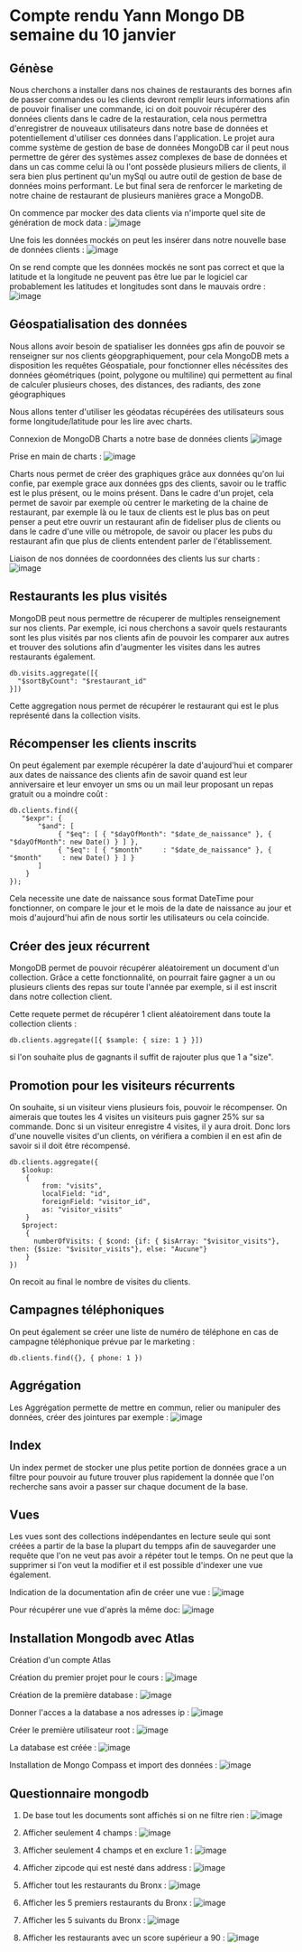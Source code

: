 # Compte rendu Yann Mongo DB semaine du 10 janvier

## Génèse
Nous cherchons a installer dans nos chaines de restaurants des bornes afin de passer commandes ou les clients devront remplir leurs informations afin de pouvoir finaliser une commande, ici on doit pouvoir récupérer des données clients dans le cadre de la restauration, cela nous permettra d'enregistrer de nouveaux utilisateurs dans notre base de données et potentiellement d'utiliser ces données dans l'application.
Le projet aura comme système de gestion de base de données MongoDB car il peut nous permettre de gérer des systèmes assez complexes de base de données et dans un cas comme celui là ou l'ont possède plusieurs miliers de clients, il sera bien plus pertinent qu'un mySql ou autre outil de gestion de base de données moins performant.
Le but final sera de renforcer le marketing de notre chaine de restaurant de plusieurs manières grace a MongoDB.

On commence par mocker des data clients via n'importe quel site de génération de mock data : 
![image](https://user-images.githubusercontent.com/45734971/148910172-400990a8-ccd8-47b8-97d8-44ca1242ec73.png)

Une fois les données mockés on peut les insérer dans notre nouvelle base de données clients :
![image](https://user-images.githubusercontent.com/45734971/148912663-ff5c8ce4-564d-458f-bb20-b809826c65b9.png)

On se rend compte que les données mockés ne sont pas correct et que la latitude et la longitude ne peuvent pas être lue par le logiciel car probablement les latitudes et longitudes sont dans le mauvais ordre : 
![image](https://user-images.githubusercontent.com/45734971/148924830-382fb117-c2b7-48bb-94cf-c8c0d0add085.png)

## Géospatialisation des données 

Nous allons avoir besoin de spatialiser les données gps afin de pouvoir se renseigner sur nos clients géopgraphiquement, pour cela MongoDB mets a disposition les requêtes Géospatiale, pour fonctionner elles nécéssites des données géométriques (point, polygone ou multiline) qui permettent au final de calculer plusieurs choses, des distances, des radiants, des zone géographiques

Nous allons tenter d'utiliser les géodatas récupérées des utilisateurs sous forme longitude/latitude pour les lire avec charts. 

Connexion de MongoDB Charts a notre base de données clients 
![image](https://user-images.githubusercontent.com/45734971/148925447-80d7f630-fc77-49d5-a080-6fa41e998769.png)

Prise en main de charts :
![image](https://user-images.githubusercontent.com/45734971/148926316-536ef77e-1e2d-4441-80da-77d7e6deadbf.png)

Charts nous permet de créer des graphiques grâce aux données qu'on lui confie, par exemple grace aux données gps des clients, savoir ou le traffic est le plus présent, ou le moins présent. Dans le cadre d'un projet, cela permet de savoir par exemple où centrer le marketing de la chaine de restaurant, par exemple là ou le taux de clients est le plus bas on peut penser a peut etre ouvrir un restaurant afin de fideliser plus de clients ou dans le cadre d'une ville ou métropole, de savoir ou placer les pubs du restaurant afin que plus de clients entendent parler de l'établissement.

Liaison de nos données de coordonnées des clients lus sur charts : 
![image](https://user-images.githubusercontent.com/45734971/148927663-56f09425-8586-4042-9dc3-688f9563657f.png)

## Restaurants les plus visités

MongoDB peut nous permettre de récuperer de multiples renseignement sur nos clients. Par exemple, ici nous cherchons a savoir quels restaurants sont les plus visités par nos clients afin de pouvoir les comparer aux autres et trouver des solutions afin d'augmenter les visites dans les autres restaurants également.

```
db.visits.aggregate([{
  "$sortByCount": "$restaurant_id"
}])
```
Cette aggregation nous permet de récupérer le restaurant qui est le plus représenté dans la collection visits.

## Récompenser les clients inscrits 

On peut également par exemple récupérer la date d'aujourd'hui et comparer aux dates de naissance des clients afin de savoir quand est leur anniversaire et leur envoyer un sms ou un mail leur proposant un repas gratuit ou a moindre coût :

```
db.clients.find({
   "$expr": { 
       "$and": [
            { "$eq": [ { "$dayOfMonth": "$date_de_naissance" }, { "$dayOfMonth": new Date() } ] },
            { "$eq": [ { "$month"     : "$date_de_naissance" }, { "$month"     : new Date() } ] }
       ]
    }
});
```
Cela necessite une date de naissance sous format DateTime pour fonctionner, on compare le jour et le mois de la date de naissance au jour et mois d'aujourd'hui afin de nous sortir les utilisateurs ou cela coincide. 

## Créer des jeux récurrent

MongoDB permet de pouvoir récupérer aléatoirement un document d'un collection. Grâce a cette fonctionnalité, on pourrait faire gagner a un ou plusieurs clients des repas sur toute l'année par exemple, si il est inscrit dans notre collection client.

Cette requete permet de récupérer 1 client aléatoirement dans toute la collection clients :

```
db.clients.aggregate([{ $sample: { size: 1 } }])
```

si l'on souhaite plus de gagnants il suffit de rajouter plus que 1 a "size".

## Promotion pour les visiteurs récurrents

On souhaite, si un visiteur viens plusieurs fois, pouvoir le récompenser. On aimerais que toutes les 4 visites un visiteurs puis gagner 25% sur sa commande.
Donc si un visiteur enregistre 4 visites, il y aura droit. Donc lors d'une nouvelle visites d'un clients, on vérifiera a combien il en est afin de savoir si il doit être récompensé.

```
db.clients.aggregate({
   $lookup:
    {
        from: "visits",
        localField: "id",
        foreignField: "visitor_id",
        as: "visitor_visits"
    }
   $project: 
    {
      numberOfVisits: { $cond: {if: { $isArray: "$visitor_visits"}, then: {$size: "$visitor_visits"}, else: "Aucune"} 
    }
})
```
On recoit au final le nombre de visites du clients.

## Campagnes téléphoniques

On peut également se créer une liste de numéro de téléphone en cas de campagne téléphonique prévue par le marketing :

```
db.clients.find({}, { phone: 1 })
```

## Aggrégation

Les Aggrégation permette de mettre en commun, relier ou manipuler des données, créer des jointures par exemple : 
![image](https://user-images.githubusercontent.com/45734971/149180713-b6811f25-9789-409e-8d7a-ad05c81d5a15.png)

## Index

Un index permet de stocker une plus petite portion de données grace a un filtre pour pouvoir au future trouver plus rapidement la donnée que l'on recherche sans avoir a passer sur chaque document de la base.

## Vues

Les vues sont des collections indépendantes en lecture seule qui sont créées a partir de la base la plupart du tempps afin de sauvegarder une requête que l'on ne veut pas avoir a répéter tout le temps. On ne peut que la supprimer si l'on veut la modifier et il est possible d'indexer une vue également.

Indication de la documentation afin de créer une vue :
![image](https://user-images.githubusercontent.com/45734971/149181593-760a64eb-7c54-4332-ae78-32e0479d3693.png)

Pour récupérer une vue d'après la même doc: 
![image](https://user-images.githubusercontent.com/45734971/149181775-54a34914-ff58-4b7f-bcb7-f991def1b2ec.png)




## Installation Mongodb avec Atlas 

Création d'un compte Atlas 

Création du premier projet pour le cours :
![image](https://user-images.githubusercontent.com/45734971/148752303-782b05b0-3693-4186-a95b-5492d55d5942.png)

Création de la première database :
![image](https://user-images.githubusercontent.com/45734971/148752678-afb69d41-98b2-4a6b-a158-6ce2db87c7fe.png)

Donner l'acces a la database a nos adresses ip :
![image](https://user-images.githubusercontent.com/45734971/148753185-180fbb55-9c54-47e6-9165-1c684f297366.png)

Créer le première utilisateur root : 
![image](https://user-images.githubusercontent.com/45734971/148753504-e5ab88cf-3b02-476d-92d3-d1e0defd790f.png)

La database est créée :
![image](https://user-images.githubusercontent.com/45734971/148753424-760126cc-65ce-42de-bb2e-b51418ec290d.png)

Installation de Mongo Compass et import des données : 
![image](https://user-images.githubusercontent.com/45734971/148756761-00b41031-3148-4378-b423-6c89322b82fc.png)

## Questionnaire mongodb

1. De base tout les documents sont affichés si on ne filtre rien :
![image](https://user-images.githubusercontent.com/45734971/148758144-20f3c771-f840-49d9-b0e4-b69818d71680.png)

2. Afficher seulement 4 champs :
![image](https://user-images.githubusercontent.com/45734971/148758817-0348a4af-99db-4fce-a89a-80238ec5b996.png)

3. Afficher seulement 4 champs et en exclure 1 :
![image](https://user-images.githubusercontent.com/45734971/148758720-c364e607-5a7c-4a9d-a426-aece8d884a24.png)

4. Afficher zipcode qui est nesté dans address :
![image](https://user-images.githubusercontent.com/45734971/148759386-09b31796-f3cd-40f6-ba2f-2ff0a4e67584.png)

5. Afficher tout les restaurants du Bronx : 
![image](https://user-images.githubusercontent.com/45734971/148759539-69194f48-5af2-46b7-90bf-a78843117c91.png)

6. Afficher les 5 premiers restaurants du Bronx :
![image](https://user-images.githubusercontent.com/45734971/148760006-44c85665-98a0-48b3-bbde-ff2d9bae505e.png)

7. Afficher les 5 suivants du Bronx :
![image](https://user-images.githubusercontent.com/45734971/148760046-618efa2c-1cb1-4bd8-b06c-180820481e0c.png)

8. Afficher les restaurants avec un score supérieur a 90 :
![image](https://user-images.githubusercontent.com/45734971/148761020-77dab0e0-4f46-4c6a-ba3f-a1adf1616a38.png)










